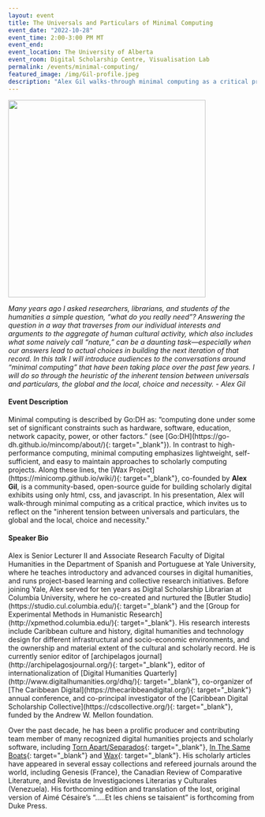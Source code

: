 ```yaml
---
layout: event
title: The Universals and Particulars of Minimal Computing
event_date: "2022-10-28"
event_time: 2:00-3:00 PM MT
event_end:
event_location: The University of Alberta
event_room: Digital Scholarship Centre, Visualisation Lab
permalink: /events/minimal-computing/
featured_image: /img/Gil-profile.jpeg
description: "Alex Gil walks-through minimal computing as a critical practice, inviting us to reflect on the "inherent tension between universals and particulars, the global and the local, choice and necessity."'
---
```

<div class = "figure">
  <img src="{{ '/img/Gil-profile.jpeg' | absolute_url }}" width="400" />
</div>

<i>Many years ago I asked researchers, librarians, and students of the humanities a simple question, “what do you really need”? Answering the question in a way that traverses from our individual interests and arguments to the aggregate of human cultural activity, which also includes what some naively call “nature,” can be a daunting task—especially when our answers lead to actual choices in building the next iteration of that record. In this talk I will introduce audiences to the conversations around “minimal computing” that have been taking place over the past few years. I will do so through the heuristic of the inherent tension between universals and particulars, the global and the local, choice and necessity. - Alex Gil</i>

<h4>Event Description</h4>
Minimal computing is described by Go:DH as: “computing done under some set of significant constraints such as hardware, software, education, network capacity, power, or other factors.” (see [Go:DH](https://go-dh.github.io/mincomp/about/){: target="_blank"}). In contrast to high-performance computing, minimal computing emphasizes lightweight, self-sufficient, and easy to maintain approaches to scholarly computing projects. Along these lines, the [Wax Project](https://minicomp.github.io/wiki/){: target="_blank"}, co-founded by <b>Alex Gil</b>, is a community-based, open-source guide for building scholarly digital exhibits using only html, css, and javascript. In his presentation, Alex will walk-through minimal computing as a critical practice, which invites us to reflect on the "inherent tension between universals and particulars, the global and the local, choice and necessity."

<h4>Speaker Bio</h4>
Alex is Senior Lecturer II and Associate Research Faculty of Digital Humanities in the Department of Spanish and Portuguese at Yale University, where he teaches introductory and advanced courses in digital humanities, and runs project-based learning and collective research initiatives. Before joining Yale, Alex served for ten years as Digital Scholarship Librarian at Columbia University, where he co-created and nurtured the [Butler Studio](https://studio.cul.columbia.edu/){: target="_blank"} and the [Group for Experimental Methods in Humanistic Research](http://xpmethod.columbia.edu/){: target="_blank"}. His research interests include Caribbean culture and history, digital humanities and technology design for different infrastructural and socio-economic environments, and the ownership and material extent of the cultural and scholarly record. He is currently senior editor of [archipelagos journal](http://archipelagosjournal.org/){: target="_blank"}, editor of internationalization of [Digital Humanities Quarterly](http://www.digitalhumanities.org/dhq/){: target="_blank"}, co-organizer of [The Caribbean Digital](https://thecaribbeandigital.org/){: target="_blank"} annual conference, and co-principal investigator of the [Caribbean Digital Scholarship Collective](https://cdscollective.org/){: target="_blank"}, funded by the Andrew W. Mellon foundation.

Over the past decade, he has been a prolific producer and contributing team member of many recognized digital humanities projects and scholarly software, including [Torn Apart/Separados](http://xpmethod.columbia.edu/torn-apart/volume/1/){: target="_blank"}, [In The Same Boats](http://sameboats.org/){: target="_blank"} and [Wax](https://minicomp.github.io/wax-facets/){: target="_blank"}. His scholarly articles have appeared in several essay collections and refereed journals around the world, including Genesis (France), the Canadian Review of Comparative Literature, and Revista de Investigaciones Literarias y Culturales (Venezuela). His forthcoming edition and translation of the lost, original version of Aimé Césaire’s “…..Et les chiens se taisaient” is forthcoming from Duke Press.